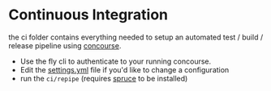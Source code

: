 # Continuous Integration

the ci folder contains everything needed to setup an automated test / build / release pipeline using [concourse](https://concourse-ci.org/).
- Use the fly cli to authenticate to your running concourse.
- Edit the [settings.yml](./settings.yml) file if you'd like to change a configuration
- run the `ci/repipe` (requires [spruce](https://github.com/geofffranks/spruce/releases) to be installed)
